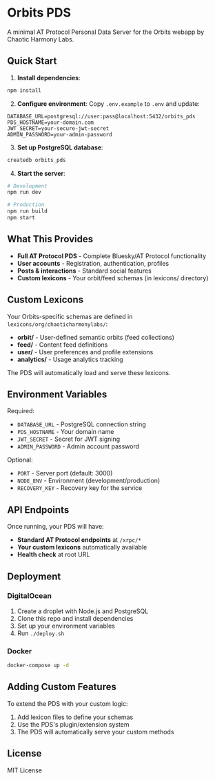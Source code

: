 # Orbits PDS

A minimal AT Protocol Personal Data Server for the Orbits webapp by Chaotic Harmony Labs.

## Quick Start

1. **Install dependencies**:
```bash
npm install
```

2. **Configure environment**:
Copy `.env.example` to `.env` and update:
```env
DATABASE_URL=postgresql://user:pass@localhost:5432/orbits_pds
PDS_HOSTNAME=your-domain.com
JWT_SECRET=your-secure-jwt-secret
ADMIN_PASSWORD=your-admin-password
```

3. **Set up PostgreSQL database**:
```bash
createdb orbits_pds
```

4. **Start the server**:
```bash
# Development
npm run dev

# Production
npm run build
npm start
```

## What This Provides

- **Full AT Protocol PDS** - Complete Bluesky/AT Protocol functionality
- **User accounts** - Registration, authentication, profiles
- **Posts & interactions** - Standard social features
- **Custom lexicons** - Your orbit/feed schemas (in lexicons/ directory)

## Custom Lexicons

Your Orbits-specific schemas are defined in `lexicons/org/chaoticharmonylabs/`:
- **orbit/** - User-defined semantic orbits (feed collections)
- **feed/** - Content feed definitions  
- **user/** - User preferences and profile extensions
- **analytics/** - Usage analytics tracking

The PDS will automatically load and serve these lexicons.

## Environment Variables

Required:
- `DATABASE_URL` - PostgreSQL connection string
- `PDS_HOSTNAME` - Your domain name  
- `JWT_SECRET` - Secret for JWT signing
- `ADMIN_PASSWORD` - Admin account password

Optional:
- `PORT` - Server port (default: 3000)
- `NODE_ENV` - Environment (development/production)
- `RECOVERY_KEY` - Recovery key for the service

## API Endpoints

Once running, your PDS will have:
- **Standard AT Protocol endpoints** at `/xrpc/*`
- **Your custom lexicons** automatically available
- **Health check** at root URL

## Deployment

### DigitalOcean

1. Create a droplet with Node.js and PostgreSQL
2. Clone this repo and install dependencies
3. Set up your environment variables
4. Run `./deploy.sh`

### Docker

```bash
docker-compose up -d
```

## Adding Custom Features

To extend the PDS with your custom logic:
1. Add lexicon files to define your schemas
2. Use the PDS's plugin/extension system
3. The PDS will automatically serve your custom methods

## License

MIT License